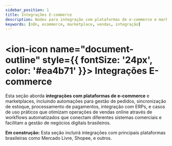 ```yaml
---
sidebar_position: 1
title: Integrações E-commerce
description: Nodes para integração com plataformas de e-commerce e marketplaces
keywords: [n8n, ecommerce, marketplace, vendas, integração]
---
```


# <ion-icon name="document-outline" style={{ fontSize: '24px', color: '#ea4b71' }}></ion-icon> Integrações E-commerce

Esta seção aborda **integrações com plataformas de e-commerce** e marketplaces, incluindo automações para gestão de pedidos, sincronização de estoque, processamento de pagamentos, integração com ERPs, e casos de uso práticos que otimizam operações de vendas online através de workflows automatizados que conectam diferentes sistemas comerciais e facilitam a gestão de negócios digitais brasileiros.

**Em construção:** Esta seção incluirá integrações com principais plataformas brasileiras como Mercado Livre, Shopee, e outros.
